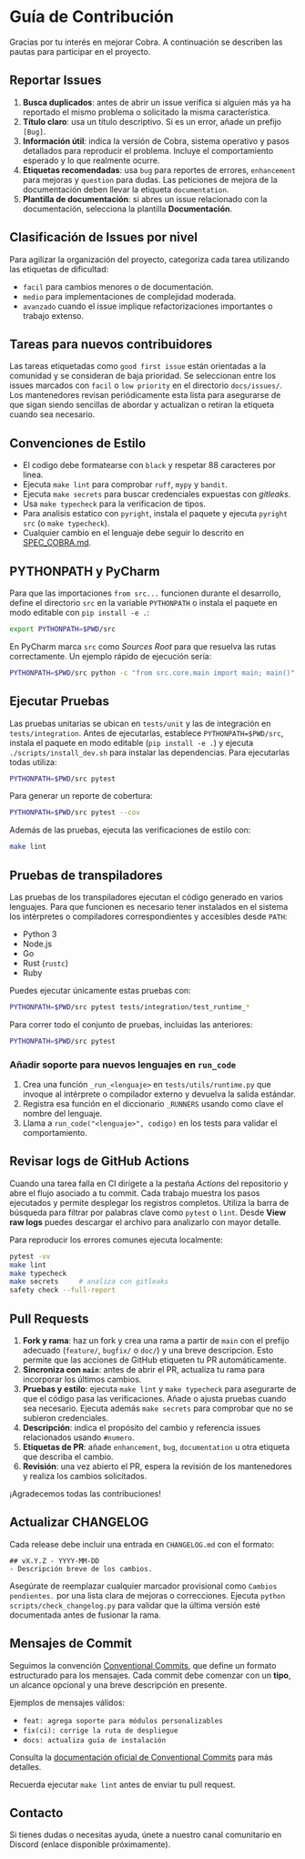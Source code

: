 # Guía de Contribución

Gracias por tu interés en mejorar Cobra. A continuación se describen las pautas para participar en el proyecto.

## Reportar Issues

1. **Busca duplicados**: antes de abrir un issue verifica si alguien más ya ha reportado el mismo problema o solicitado la misma característica.
2. **Título claro**: usa un título descriptivo. Si es un error, añade un prefijo `[Bug]`.
3. **Información útil**: indica la versión de Cobra, sistema operativo y pasos detallados para reproducir el problema. Incluye el comportamiento esperado y lo que realmente ocurre.
4. **Etiquetas recomendadas**: usa `bug` para reportes de errores, `enhancement` para mejoras y `question` para dudas. Las peticiones de mejora de la documentación deben llevar la etiqueta `documentation`.
5. **Plantilla de documentación**: si abres un issue relacionado con la documentación, selecciona la plantilla **Documentación**.

## Clasificación de Issues por nivel

Para agilizar la organización del proyecto, categoriza cada tarea utilizando las etiquetas de dificultad:

- `facil` para cambios menores o de documentación.
- `medio` para implementaciones de complejidad moderada.
- `avanzado` cuando el issue implique refactorizaciones importantes o trabajo extenso.

## Tareas para nuevos contribuidores

Las tareas etiquetadas como `good first issue` están orientadas a la comunidad y se consideran de baja prioridad. Se seleccionan entre los issues marcados con `facil` o `low priority` en el directorio `docs/issues/`. Los mantenedores revisan periódicamente esta lista para asegurarse de que sigan siendo sencillas de abordar y actualizan o retiran la etiqueta cuando sea necesario.

## Convenciones de Estilo

- El codigo debe formatearse con `black` y respetar 88 caracteres por linea.
- Ejecuta `make lint` para comprobar `ruff`, `mypy` y `bandit`.
- Ejecuta `make secrets` para buscar credenciales expuestas con *gitleaks*.
- Usa `make typecheck` para la verificacion de tipos.
- Para analisis estatico con `pyright`, instala el paquete y ejecuta
  `pyright src` (o `make typecheck`).
- Cualquier cambio en el lenguaje debe seguir lo descrito en
  [SPEC_COBRA.md](docs/SPEC_COBRA.md).

## PYTHONPATH y PyCharm

Para que las importaciones `from src...` funcionen durante el desarrollo,
define el directorio `src` en la variable `PYTHONPATH` o instala el
paquete en modo editable con `pip install -e .`:

```bash
export PYTHONPATH=$PWD/src
```

En PyCharm marca `src` como *Sources Root* para que resuelva las rutas
correctamente. Un ejemplo rápido de ejecución sería:

```bash
PYTHONPATH=$PWD/src python -c "from src.core.main import main; main()"
```

## Ejecutar Pruebas

Las pruebas unitarias se ubican en `tests/unit` y las de integración en
`tests/integration`. Antes de ejecutarlas, establece `PYTHONPATH=$PWD/src`,
instala el paquete en modo editable (`pip install -e .`) y ejecuta
`./scripts/install_dev.sh` para instalar las dependencias. Para ejecutarlas
todas utiliza:

```bash
PYTHONPATH=$PWD/src pytest
```

Para generar un reporte de cobertura:

```bash
PYTHONPATH=$PWD/src pytest --cov
```

Además de las pruebas, ejecuta las verificaciones de estilo con:

```bash
make lint
```
## Pruebas de transpiladores

Las pruebas de los transpiladores ejecutan el código generado en varios lenguajes.
Para que funcionen es necesario tener instalados en el sistema los intérpretes o
compiladores correspondientes y accesibles desde `PATH`:

- Python 3
- Node.js
- Go
- Rust (`rustc`)
- Ruby

Puedes ejecutar únicamente estas pruebas con:

```bash
PYTHONPATH=$PWD/src pytest tests/integration/test_runtime_*
```

Para correr todo el conjunto de pruebas, incluidas las anteriores:

```bash
PYTHONPATH=$PWD/src pytest
```

### Añadir soporte para nuevos lenguajes en `run_code`

1. Crea una función `_run_<lenguaje>` en `tests/utils/runtime.py` que invoque
   al intérprete o compilador externo y devuelva la salida estándar.
2. Registra esa función en el diccionario `_RUNNERS` usando como clave el nombre
   del lenguaje.
3. Llama a `run_code("<lenguaje>", codigo)` en los tests para validar el
   comportamiento.

## Revisar logs de GitHub Actions

Cuando una tarea falla en CI dirígete a la pestaña *Actions* del repositorio y abre el flujo asociado a tu commit. Cada trabajo muestra los pasos ejecutados y permite desplegar los registros completos. Utiliza la barra de búsqueda para filtrar por palabras clave como `pytest` o `lint`. Desde **View raw logs** puedes descargar el archivo para analizarlo con mayor detalle.

Para reproducir los errores comunes ejecuta localmente:

```bash
pytest -vv
make lint
make typecheck
make secrets     # analiza con gitleaks
safety check --full-report
```


## Pull Requests

1. **Fork y rama**: haz un fork y crea una rama a partir de `main` con el prefijo adecuado (`feature/`, `bugfix/` o `doc/`) y una breve descripcion. Esto permite que las acciones de GitHub etiqueten tu PR automáticamente.
2. **Sincroniza con `main`**: antes de abrir el PR, actualiza tu rama para incorporar los últimos cambios.
3. **Pruebas y estilo**: ejecuta `make lint` y `make typecheck` para asegurarte de que el código pasa las verificaciones. Añade o ajusta pruebas cuando sea necesario. Ejecuta además `make secrets` para comprobar que no se subieron credenciales.
4. **Descripción**: indica el propósito del cambio y referencia issues relacionados usando `#numero`.
5. **Etiquetas de PR**: añade `enhancement`, `bug`, `documentation` u otra etiqueta que describa el cambio.
6. **Revisión**: una vez abierto el PR, espera la revisión de los mantenedores y realiza los cambios solicitados.

¡Agradecemos todas las contribuciones!

## Actualizar CHANGELOG

Cada release debe incluir una entrada en `CHANGELOG.md` con el formato:

```
## vX.Y.Z - YYYY-MM-DD
- Descripción breve de los cambios.
```

Asegúrate de reemplazar cualquier marcador provisional como `Cambios pendientes.`
por una lista clara de mejoras o correcciones. Ejecuta `python scripts/check_changelog.py`
para validar que la última versión esté documentada antes de fusionar la rama.

## Mensajes de Commit

Seguimos la convención [Conventional Commits](https://www.conventionalcommits.org/es/v1.0.0/), que define un formato estructurado para los mensajes. Cada commit debe comenzar con un **tipo**, un alcance opcional y una breve descripción en presente.

Ejemplos de mensajes válidos:

- `feat: agrega soporte para módulos personalizables`
- `fix(ci): corrige la ruta de despliegue`
- `docs: actualiza guía de instalación`

Consulta la [documentación oficial de Conventional Commits](https://www.conventionalcommits.org/es/v1.0.0/) para más detalles.

Recuerda ejecutar `make lint` antes de enviar tu pull request.

## Contacto

Si tienes dudas o necesitas ayuda, únete a nuestro canal comunitario en Discord (enlace disponible próximamente).
